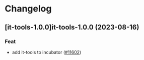 # Changelog



## [it-tools-1.0.0]it-tools-1.0.0 (2023-08-16)

### Feat

- add it-tools to incubator ([#11602](https://github.com/truecharts/charts/issues/11602))
  
  